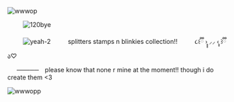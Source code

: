 ![wwwop](https://github.com/user-attachments/assets/19957734-f98e-47ed-a447-76200f46eec4)

     ![120bye](https://github.com/user-attachments/assets/c01b81f6-3d52-4879-b557-bc262f645888)

     ![yeah-2](https://github.com/user-attachments/assets/62adf461-ead8-4570-945c-e6a162defb9e)      splitters stamps n blinkies collection!!       ૮꒰ྀི ›̥̥̥ ⸝⸝ ‹̥̥ ꒱ྀིა♡
     
   ─────  please know that none r mine  at the moment!! though i do create them <3 

![wwwopp](https://github.com/user-attachments/assets/37be74c4-139d-44b3-a7ee-183832beb2f7)



